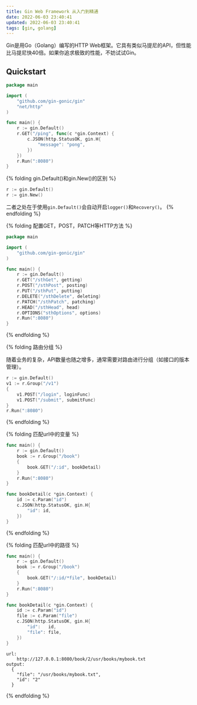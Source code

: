 ```yaml
---
title: Gin Web Framework 从入门到精通
date: 2022-06-03 23:40:41
updated: 2022-06-03 23:40:41
tags: [gin, golang]
---
```


Gin是用Go（Golang）编写的HTTP Web框架。它具有类似马提尼的API，但性能比马提尼快40倍。如果你追求极致的性能，不妨试试Gin。

<!-- more -->

## Quickstart

```go
package main

import (
	"github.com/gin-gonic/gin"
	"net/http"
)

func main() {
	r := gin.Default()
	r.GET("/ping", func(c *gin.Context) {
		c.JSON(http.StatusOK, gin.H{
			"message": "pong",
		})
	})
	r.Run(":8080")
}
```

{% folding gin.Default()和gin.New()的区别 %}

```go
r := gin.Default()
r := gin.New()
```

二者之处在于使用`gin.Default()`会自动开启`logger()`和`Recovery()`。
{% endfolding %}

{% folding 配置GET，POST，PATCH等HTTP方法 %}

```go
package main

import (
	"github.com/gin-gonic/gin"
)

func main() {
	r := gin.Default()
	r.GET("/sthGet", getting)
	r.POST("/sthPost", posting)
	r.PUT("/sthPut", putting)
	r.DELETE("/sthDelete", deleting)
	r.PATCH("/sthPatch", patching)
	r.HEAD("/sthHead", head)
	r.OPTIONS("sthOptions", options)
	r.Run(":8080")
}
```

{% endfolding %}

{% folding 路由分组 %}

随着业务的复杂，API数量也随之增多，通常需要对路由进行分组（如接口的版本管理）。

```go
r := gin.Default()
v1 := r.Group("/v1")
{
	v1.POST("/login", loginFunc)
	v1.POST("/submit", submitFunc)
}
r.Run(":8080")
```

{% endfolding %}

{% folding 匹配url中的变量 %}

```go
func main() {
	r := gin.Default()
	book := r.Group("/book")
	{
		book.GET("/:id", bookDetail)
	}
	r.Run(":8080")
}

func bookDetail(c *gin.Context) {
	id := c.Param("id")
	c.JSON(http.StatusOK, gin.H{
		"id": id,
	})
}
```

{% endfolding %}

{% folding 匹配url中的路径 %}

```go
func main() {
	r := gin.Default()
	book := r.Group("/book")
	{
		book.GET("/:id/*file", bookDetail)
	}
	r.Run(":8080")
}

func bookDetail(c *gin.Context) {
	id := c.Param("id")
	file := c.Param("file")
	c.JSON(http.StatusOK, gin.H{
		"id":   id,
		"file": file,
	})
}
```

```
url: 
	http://127.0.0.1:8080/book/2/usr/books/mybook.txt
output:
  {
    "file": "/usr/books/mybook.txt",
    "id": "2"
  }
```

{% endfolding %}







